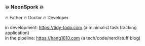 ### :boom: NeonSpork :boom:

:fire: Father :fire: Doctor :fire: Developer  

in development: https://tidy-todo.com (a minimalist task tracking application)  
in the pipeline: https://hang1010.com (a tech/code/nerd/stuff blog)  
<!--
**NeonSpork/NeonSpork** is a ✨ _special_ ✨ repository because its `README.md` (this file) appears on your GitHub profile.

Here are some ideas to get you started:

- 🔭 I’m currently working on ...
- 🌱 I’m currently learning ...
- 👯 I’m looking to collaborate on ...
- 🤔 I’m looking for help with ...
- 💬 Ask me about ...
- 📫 How to reach me: ...
- 😄 Pronouns: ...
- ⚡ Fun fact: ...
-->
